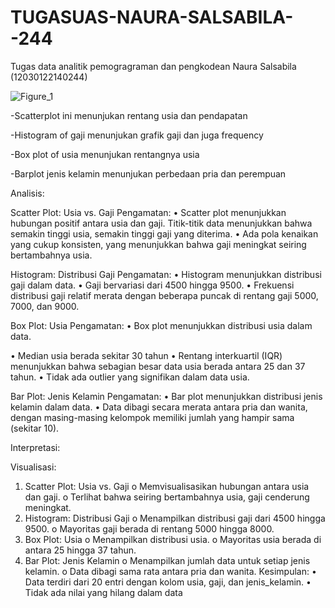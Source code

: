 # TUGASUAS-NAURA-SALSABILA--244

Tugas data analitik pemogragraman dan pengkodean Naura Salsabila (12030122140244)

![Figure_1](https://github.com/naurasalsabila06/TUGASUAS-NAURA-SALSABILA--244/assets/167267738/6453fa39-a6bd-412a-a6bc-3919421b5946)

-Scatterplot ini menunjukan rentang usia dan pendapatan

-Histogram of gaji menunjukan grafik gaji dan juga frequency

-Box plot of usia menunjukan rentangnya usia

-Barplot jenis kelamin menunjukan perbedaan pria dan perempuan

Analisis:

Scatter Plot: Usia vs. Gaji
Pengamatan:
•	Scatter plot menunjukkan hubungan positif antara usia dan gaji. Titik-titik data menunjukkan bahwa semakin tinggi usia, semakin tinggi gaji yang diterima.
•	Ada pola kenaikan yang cukup konsisten, yang menunjukkan bahwa gaji meningkat seiring bertambahnya usia.

Histogram: Distribusi Gaji
Pengamatan:
•	Histogram menunjukkan distribusi gaji dalam data.
•	Gaji bervariasi dari 4500 hingga 9500.
•	Frekuensi distribusi gaji relatif merata dengan beberapa puncak di rentang gaji 5000, 7000, dan 9000.

Box Plot: Usia
Pengamatan:
•	Box plot menunjukkan distribusi usia dalam data.

•	Median usia berada sekitar 30 tahun
•	Rentang interkuartil (IQR) menunjukkan bahwa sebagian besar data usia berada antara 25 dan 37 tahun.
•	Tidak ada outlier yang signifikan dalam data usia.

Bar Plot: Jenis Kelamin
Pengamatan:
•	Bar plot menunjukkan distribusi jenis kelamin dalam data.
•	Data dibagi secara merata antara pria dan wanita, dengan masing-masing kelompok memiliki jumlah yang hampir sama (sekitar 10).

Interpretasi: 

Visualisasi:
1.	Scatter Plot: Usia vs. Gaji
o	Memvisualisasikan hubungan antara usia dan gaji.
o	Terlihat bahwa seiring bertambahnya usia, gaji cenderung meningkat.
2.	Histogram: Distribusi Gaji
o	Menampilkan distribusi gaji dari 4500 hingga 9500.
o	Mayoritas gaji berada di rentang 5000 hingga 8000.
3.	Box Plot: Usia
o	Menampilkan distribusi usia.
o	Mayoritas usia berada di antara 25 hingga 37 tahun.
4.	Bar Plot: Jenis Kelamin
o	Menampilkan jumlah data untuk setiap jenis kelamin.
o	Data dibagi sama rata antara pria dan wanita.
Kesimpulan:
•	Data terdiri dari 20 entri dengan kolom usia, gaji, dan jenis_kelamin.
•	Tidak ada nilai yang hilang dalam data


